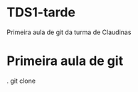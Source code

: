 # TDS1-tarde
Primeira aula de git da turma de Claudinas

# Primeira aula de git

. git clone <caminho do repositorio>